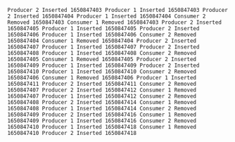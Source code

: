 `Producer 2 Inserted 1650847403
Producer 1 Inserted 1650847403
Producer 2 Inserted 1650847404
Producer 1 Inserted 1650847404
Consumer 2 Removed 1650847403
Consumer 1 Removed 1650847403
Producer 2 Inserted 1650847405
Producer 1 Inserted 1650847405
Producer 2 Inserted 1650847406
Producer 1 Inserted 1650847406
Consumer 2 Removed 1650847404
Consumer 1 Removed 1650847404
Producer 2 Inserted 1650847407
Producer 1 Inserted 1650847407
Producer 2 Inserted 1650847408
Producer 1 Inserted 1650847408
Consumer 2 Removed 1650847405
Consumer 1 Removed 1650847405
Producer 2 Inserted 1650847409
Producer 1 Inserted 1650847409
Producer 2 Inserted 1650847410
Producer 1 Inserted 1650847410
Consumer 2 Removed 1650847406
Consumer 1 Removed 1650847406
Producer 1 Inserted 1650847411
Producer 2 Inserted 1650847411
Consumer 2 Removed 1650847407
Producer 2 Inserted 1650847412
Consumer 1 Removed 1650847407
Producer 1 Inserted 1650847412
Consumer 2 Removed 1650847408
Producer 2 Inserted 1650847414
Consumer 1 Removed 1650847408
Producer 1 Inserted 1650847414
Consumer 2 Removed 1650847409
Producer 2 Inserted 1650847416
Consumer 1 Removed 1650847409
Producer 1 Inserted 1650847416
Consumer 2 Removed 1650847410
Producer 1 Inserted 1650847418
Consumer 1 Removed 1650847410
Producer 2 Inserted 1650847418`